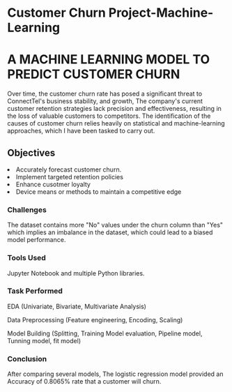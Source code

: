 # Customer Churn Project-Machine-Learning
<h1>A MACHINE LEARNING MODEL TO PREDICT CUSTOMER CHURN</h1>



Over time, the customer churn rate has posed a significant threat to ConnectTel's  business stability, and growth, The company's current customer retention strategies lack precision and
effectiveness, resulting in the loss of valuable customers to competitors. The identification of the causes of customer churn  relies heavily on statistical and machine-learning approaches, which I have been tasked to carry out.
<h2>Objectives
</h2>
<li>Accurately forecast customer churn.</li>
<li>Implement targeted retention policies</li>
<li>Enhance cusotmer loyalty</li>
<li>Device means or methods to maintain a competitive edge</li>
<h3>Challenges</h3>
The dataset contains more "No" values under the churn column than "Yes" which implies an imbalance in the dataset, which could lead to a biased model performance.
<h3>Tools Used</h3>
Jupyter Notebook and multiple Python libraries.
<h3>Task Performed</h3>
EDA (Univariate, Bivariate, Multivariate Analysis)

Data Preprocessing (Feature engineering, Encoding, Scaling)

Model Building (Splitting, Training Model evaluation, Pipeline model, Tunning model, fit model)
<h3>Conclusion</h3>
After comparing several models, The logistic regression model provided an Accuracy of 0.8065% rate that a customer will churn.

